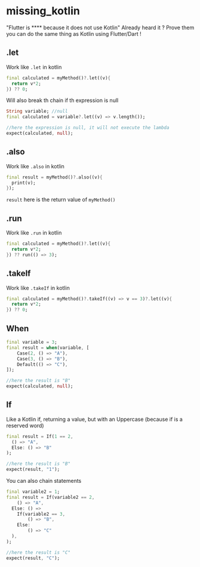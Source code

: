 # missing_kotlin

"Flutter is **** because it does not use Kotlin" Already heard it ?
Prove them you can do the same thing as Kotlin using Flutter/Dart !

## .let

Work like `.let` in kotlin

```dart
final calculated = myMethod()?.let((v){
  return v*2;
}) ?? 0;
```

Will also break th chain if th expression is null

```dart
String variable; //null
final calculated = variable?.let((v) => v.length());

//here the expression is null, it will not execute the lambda
expect(calculated, null);
```

## .also

Work like `.also` in kotlin

```dart
final result = myMethod()?.also((v){
  print(v);
});
```

`result` here is the return value of `myMethod()`

## .run

Work like `.run` in kotlin

```dart
final calculated = myMethod()?.let((v){
  return v*2;
}) ?? run(() => 3);
```

## .takeIf

Work like `.takeIf` in kotlin

```dart
final calculated = myMethod()?.takeIf((v) => v == 3)?.let((v){
  return v*2;
}) ?? 0;
```

## When

```dart
final variable = 3;
final result = when(variable, [
    Case(2, () => "A"),
    Case(3, () => "B"),
    Default(() => "C"),
]);

//here the result is "B"
expect(calculated, null);
```

## If

Like a Kotlin if, returning a value, but with an Uppercase (because if is a reserved word)

```dart
final result = If(1 == 2, 
  () => "A", 
  Else: () => "B"
);

//here the result is "B"
expect(result, "1");
```

You can also chain statements

```dart
final variable2 = 1;
final result = If(variable2 == 2,
    () => "A",
  Else: () => 
    If(variable2 == 3,
        () => "B",
    Else: 
        () => "C"
  ),
);

//here the result is "C"
expect(result, "C");
```